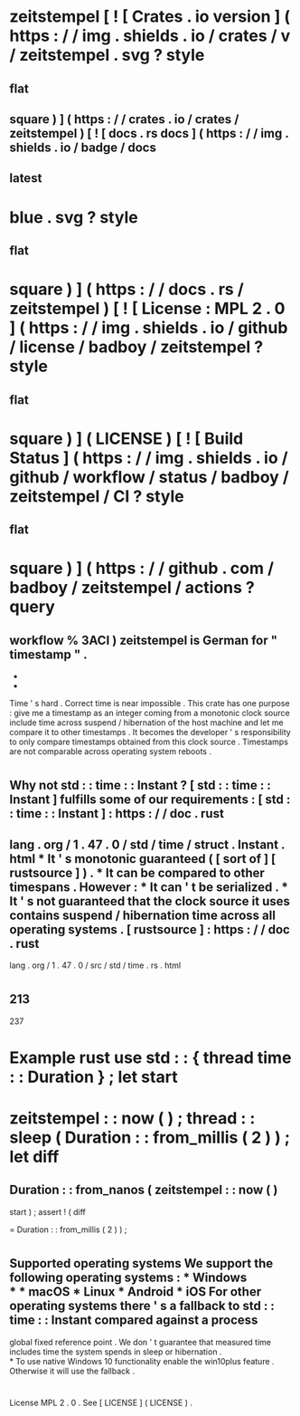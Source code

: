#
zeitstempel
[
!
[
Crates
.
io
version
]
(
https
:
/
/
img
.
shields
.
io
/
crates
/
v
/
zeitstempel
.
svg
?
style
=
flat
-
square
)
]
(
https
:
/
/
crates
.
io
/
crates
/
zeitstempel
)
[
!
[
docs
.
rs
docs
]
(
https
:
/
/
img
.
shields
.
io
/
badge
/
docs
-
latest
-
blue
.
svg
?
style
=
flat
-
square
)
]
(
https
:
/
/
docs
.
rs
/
zeitstempel
)
[
!
[
License
:
MPL
2
.
0
]
(
https
:
/
/
img
.
shields
.
io
/
github
/
license
/
badboy
/
zeitstempel
?
style
=
flat
-
square
)
]
(
LICENSE
)
[
!
[
Build
Status
]
(
https
:
/
/
img
.
shields
.
io
/
github
/
workflow
/
status
/
badboy
/
zeitstempel
/
CI
?
style
=
flat
-
square
)
]
(
https
:
/
/
github
.
com
/
badboy
/
zeitstempel
/
actions
?
query
=
workflow
%
3ACI
)
zeitstempel
is
German
for
"
timestamp
"
.
-
-
-
Time
'
s
hard
.
Correct
time
is
near
impossible
.
This
crate
has
one
purpose
:
give
me
a
timestamp
as
an
integer
coming
from
a
monotonic
clock
source
include
time
across
suspend
/
hibernation
of
the
host
machine
and
let
me
compare
it
to
other
timestamps
.
It
becomes
the
developer
'
s
responsibility
to
only
compare
timestamps
obtained
from
this
clock
source
.
Timestamps
are
not
comparable
across
operating
system
reboots
.
#
Why
not
std
:
:
time
:
:
Instant
?
[
std
:
:
time
:
:
Instant
]
fulfills
some
of
our
requirements
:
[
std
:
:
time
:
:
Instant
]
:
https
:
/
/
doc
.
rust
-
lang
.
org
/
1
.
47
.
0
/
std
/
time
/
struct
.
Instant
.
html
*
It
'
s
monotonic
guaranteed
(
[
sort
of
]
[
rustsource
]
)
.
*
It
can
be
compared
to
other
timespans
.
However
:
*
It
can
'
t
be
serialized
.
*
It
'
s
not
guaranteed
that
the
clock
source
it
uses
contains
suspend
/
hibernation
time
across
all
operating
systems
.
[
rustsource
]
:
https
:
/
/
doc
.
rust
-
lang
.
org
/
1
.
47
.
0
/
src
/
std
/
time
.
rs
.
html
#
213
-
237
#
Example
rust
use
std
:
:
{
thread
time
:
:
Duration
}
;
let
start
=
zeitstempel
:
:
now
(
)
;
thread
:
:
sleep
(
Duration
:
:
from_millis
(
2
)
)
;
let
diff
=
Duration
:
:
from_nanos
(
zeitstempel
:
:
now
(
)
-
start
)
;
assert
!
(
diff
>
=
Duration
:
:
from_millis
(
2
)
)
;
#
Supported
operating
systems
We
support
the
following
operating
systems
:
*
Windows
\
*
*
macOS
*
Linux
*
Android
*
iOS
For
other
operating
systems
there
'
s
a
fallback
to
std
:
:
time
:
:
Instant
compared
against
a
process
-
global
fixed
reference
point
.
We
don
'
t
guarantee
that
measured
time
includes
time
the
system
spends
in
sleep
or
hibernation
.
\
*
To
use
native
Windows
10
functionality
enable
the
win10plus
feature
.
Otherwise
it
will
use
the
fallback
.
#
License
MPL
2
.
0
.
See
[
LICENSE
]
(
LICENSE
)
.
